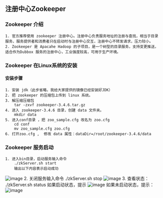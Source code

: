 ## 注册中心Zookeeper
### Zookeeper 介绍
    1. 官方推荐使用 zookeeper 注册中心。注册中心负责服务地址的注册与查找，相当于目录服务，服务提供者和消费者只在启动时与注册中心交互，注册中心不转发请求，压力较小。
    2. Zookeeper 是 Apacahe Hadoop 的子项目，是一个树型的目录服务，支持变更推送，适合作为Dubbox 服务的注册中心，工业强度较高，可用于生产环境。

### Zookeeper 在Linux系统的安装
#### 安装步骤
    1. 安装 jdk（此步省略，我给大家提供的镜像已经安装好JDK）
    2. 把 zookeeper 的压缩包上传到 linux 系统。
    3. 解压缩压缩包
        tar -zxvf zookeeper-3.4.6.tar.gz
    4. 进入 zookeeper-3.4.6 目录，创建 data 文件夹。
        mkdir data
    5. 进入conf目录 ，把 zoo_sample.cfg 改名为 zoo.cfg
        cd conf
        mv zoo_sample.cfg zoo.cfg
    6. 打开zoo.cfg ,  修改 data 属性：dataDir=/root/zookeeper-3.4.6/data

### Zookeeper 服务启动
    1. 进入bin目录，启动服务输入命令
        ./zkServer.sh start
        输出以下内容表示启动成功
![image]()
    2. 关闭服务输入命令
        ./zkServer.sh stop
![image]()
    3. 查看状态：
        ./zkServer.sh status
        如果启动状态，提示
![image]()
        如果未启动状态，提示：
![image]()
